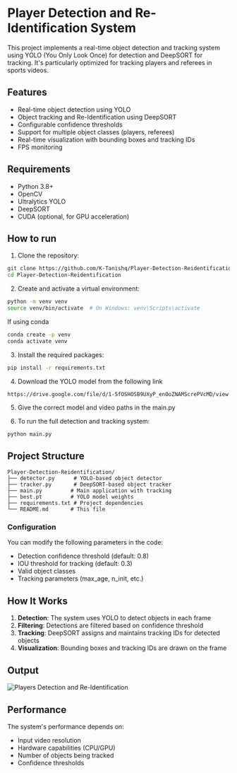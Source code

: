 # Player Detection and Re-Identification System

This project implements a real-time object detection and tracking system using YOLO (You Only Look Once) for detection and DeepSORT for tracking. It's particularly optimized for tracking players and referees in sports videos.

## Features

- Real-time object detection using YOLO
- Object tracking and Re-Identification using DeepSORT
- Configurable confidence thresholds
- Support for multiple object classes (players, referees)
- Real-time visualization with bounding boxes and tracking IDs
- FPS monitoring

## Requirements

- Python 3.8+
- OpenCV
- Ultralytics YOLO
- DeepSORT
- CUDA (optional, for GPU acceleration)

## How to run

1. Clone the repository:
```bash
git clone https://github.com/K-Tanishq/Player-Detection-Reidentification.git
cd Player-Detection-Reidentification
```

2. Create and activate a virtual environment:
```bash
python -m venv venv
source venv/bin/activate  # On Windows: venv\Scripts\activate
```
If using conda
```bash
conda create -p venv
conda activate venv
```

3. Install the required packages:
```bash
pip install -r requirements.txt
```
4. Download the YOLO model from the following link
```
https://drive.google.com/file/d/1-5fOSHOSB9UXyP_enOoZNAMScrePVcMD/view
```

5. Give the correct model and video paths in the main.py

6. To run the full detection and tracking system:
```bash
python main.py
```

## Project Structure

```
Player-Detection-Reidentification/
├── detector.py      # YOLO-based object detector
├── tracker.py       # DeepSORT-based object tracker
├── main.py         # Main application with tracking
├── best.pt         # YOLO model weights
├── requirements.txt # Project dependencies
└── README.md       # This file
```

### Configuration

You can modify the following parameters in the code:

- Detection confidence threshold (default: 0.8)
- IOU threshold for tracking (default: 0.3)
- Valid object classes
- Tracking parameters (max_age, n_init, etc.)

## How It Works

1. **Detection**: The system uses YOLO to detect objects in each frame
2. **Filtering**: Detections are filtered based on confidence threshold
3. **Tracking**: DeepSORT assigns and maintains tracking IDs for detected objects
4. **Visualization**: Bounding boxes and tracking IDs are drawn on the frame

## Output

![Players Detection and Re-Identification](https://github.com/K-Tanishq/Player-Detection-Reidentification/blob/98ae26d98b9ebfbedf229f206e1120b47e3725e7/output.gif)

## Performance

The system's performance depends on:
- Input video resolution
- Hardware capabilities (CPU/GPU)
- Number of objects being tracked
- Confidence thresholds
